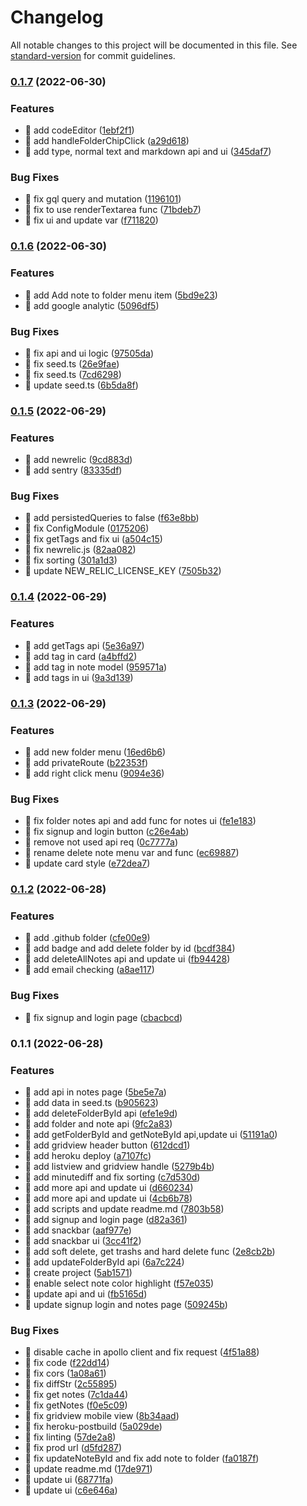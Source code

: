 # Changelog

All notable changes to this project will be documented in this file. See [standard-version](https://github.com/conventional-changelog/standard-version) for commit guidelines.

### [0.1.7](https://github.com/yeukfei02/notely/compare/v0.1.6...v0.1.7) (2022-06-30)


### Features

* 🎸 add codeEditor ([1ebf2f1](https://github.com/yeukfei02/notely/commit/1ebf2f1523e3778d62074bd2616841777747c828))
* 🎸 add handleFolderChipClick ([a29d618](https://github.com/yeukfei02/notely/commit/a29d618f7e1b8b455c30e797b4383a2deedc208c))
* 🎸 add type, normal text and markdown api and ui ([345daf7](https://github.com/yeukfei02/notely/commit/345daf7fe33e51ee9d71cd0712b511cd52e17797))


### Bug Fixes

* 🐛 fix gql query and mutation ([1196101](https://github.com/yeukfei02/notely/commit/1196101ca4bcabd801a3959dd56778548a9995a1))
* 🐛 fix to use renderTextarea func ([71bdeb7](https://github.com/yeukfei02/notely/commit/71bdeb7269c9df46a3feb076f9586146d7b8e8eb))
* 🐛 fix ui and update var ([f711820](https://github.com/yeukfei02/notely/commit/f711820fc74093ce83e82731ce6c584ed66f81e7))

### [0.1.6](https://github.com/yeukfei02/notely/compare/v0.1.5...v0.1.6) (2022-06-30)


### Features

* 🎸 add Add note to folder menu item ([5bd9e23](https://github.com/yeukfei02/notely/commit/5bd9e23d76c76042c0278f077a0c5478e4166822))
* 🎸 add google analytic ([5096df5](https://github.com/yeukfei02/notely/commit/5096df53e8d49db97fcfcd5392bbd85d96db88f2))


### Bug Fixes

* 🐛 fix api and ui logic ([97505da](https://github.com/yeukfei02/notely/commit/97505dac5959637f6a9ddd20a4730e1fa2f8f7ba))
* 🐛 fix seed.ts ([26e9fae](https://github.com/yeukfei02/notely/commit/26e9fae5ad286145c339dce9fba822afcab34992))
* 🐛 fix seed.ts ([7cd6298](https://github.com/yeukfei02/notely/commit/7cd6298bc6936b8681224ccc60cfad7bf8c1f467))
* 🐛 update seed.ts ([6b5da8f](https://github.com/yeukfei02/notely/commit/6b5da8f7cf85ba2edac744eabd18d8f3b4db7b04))

### [0.1.5](https://github.com/yeukfei02/notely/compare/v0.1.4...v0.1.5) (2022-06-29)


### Features

* 🎸 add newrelic ([9cd883d](https://github.com/yeukfei02/notely/commit/9cd883d797a511fc6666ddfc315947530a6a270c))
* 🎸 add sentry ([83335df](https://github.com/yeukfei02/notely/commit/83335df3e6b8b96ec658f62805440724138eec42))


### Bug Fixes

* 🐛 add persistedQueries to false ([f63e8bb](https://github.com/yeukfei02/notely/commit/f63e8bbbecf661b2d6dcb76991628b6743b35ffb))
* 🐛 fix ConfigModule ([0175206](https://github.com/yeukfei02/notely/commit/0175206d2a4ba4f8f4ef0087f79a0412f0d4346f))
* 🐛 fix getTags and fix ui ([a504c15](https://github.com/yeukfei02/notely/commit/a504c15745f6000b64a6e48a059e5f3827c45ab2))
* 🐛 fix newrelic.js ([82aa082](https://github.com/yeukfei02/notely/commit/82aa082a5ef7a5b5c6c2116d7bf805885424ac73))
* 🐛 fix sorting ([301a1d3](https://github.com/yeukfei02/notely/commit/301a1d390e4a430bd157cf58a9e37ac31581305a))
* 🐛 update NEW_RELIC_LICENSE_KEY ([7505b32](https://github.com/yeukfei02/notely/commit/7505b32f20319bc5525fc17db34f42ed39666429))

### [0.1.4](https://github.com/yeukfei02/notely/compare/v0.1.3...v0.1.4) (2022-06-29)


### Features

* 🎸 add getTags api ([5e36a97](https://github.com/yeukfei02/notely/commit/5e36a9779eeb01e0156069b5a6ced4b8178cf23c))
* 🎸 add tag in card ([a4bffd2](https://github.com/yeukfei02/notely/commit/a4bffd27c760044a28ad007c1676bb03e1b28e1f))
* 🎸 add tag in note model ([959571a](https://github.com/yeukfei02/notely/commit/959571a7c38b1fc3a079e0b919a691f6829b4bec))
* 🎸 add tags in ui ([9a3d139](https://github.com/yeukfei02/notely/commit/9a3d139fb704fe44cf15fc8b2b997327c059b56d))

### [0.1.3](https://github.com/yeukfei02/notely/compare/v0.1.2...v0.1.3) (2022-06-29)


### Features

* 🎸 add new folder menu ([16ed6b6](https://github.com/yeukfei02/notely/commit/16ed6b62894e8aab0dedfb4c24d9cde3039e6f8c))
* 🎸 add privateRoute ([b22353f](https://github.com/yeukfei02/notely/commit/b22353fe0bbd6bb5ae54b4edd7cd6bf9680c4ed3))
* 🎸 add right click menu ([9094e36](https://github.com/yeukfei02/notely/commit/9094e36cbffe01715937877fe5ac47b23b45e269))


### Bug Fixes

* 🐛 fix folder notes api and add func for notes ui ([fe1e183](https://github.com/yeukfei02/notely/commit/fe1e1835370ca1ae9429ac911044302eef85706a))
* 🐛 fix signup and login button ([c26e4ab](https://github.com/yeukfei02/notely/commit/c26e4abb5926a001c692b0005d2693fefbea343e))
* 🐛 remove not used api req ([0c7777a](https://github.com/yeukfei02/notely/commit/0c7777a3b621a88471a1faa042871b8bc2f4fa27))
* 🐛 rename delete note menu var and func ([ec69887](https://github.com/yeukfei02/notely/commit/ec69887a61fc7f6027689005148f8f1b3fef6277))
* 🐛 update card style ([e72dea7](https://github.com/yeukfei02/notely/commit/e72dea789881df7db6cff893db7a44d52819ba04))

### [0.1.2](https://github.com/yeukfei02/notely/compare/v0.1.1...v0.1.2) (2022-06-28)


### Features

* 🎸 add .github folder ([cfe00e9](https://github.com/yeukfei02/notely/commit/cfe00e9a8c625071ab25fc087139756be1458c28))
* 🎸 add badge and add delete folder by id ([bcdf384](https://github.com/yeukfei02/notely/commit/bcdf38436491b52011e82e8ea3364eb03c7c423a))
* 🎸 add deleteAllNotes api and update ui ([fb94428](https://github.com/yeukfei02/notely/commit/fb9442883f67502f8606d3785ae7e5d1fbceb49d))
* 🎸 add email checking ([a8ae117](https://github.com/yeukfei02/notely/commit/a8ae117cccc23f2048972293f64dcc791107b498))


### Bug Fixes

* 🐛 fix signup and login page ([cbacbcd](https://github.com/yeukfei02/notely/commit/cbacbcdd83eb21352ad73116c27e6fcb69816bb5))

### 0.1.1 (2022-06-28)


### Features

* 🎸 add api in notes page ([5be5e7a](https://github.com/yeukfei02/notely/commit/5be5e7a56100ab6ce03aa9d2126cf5247259c816))
* 🎸 add data in seed.ts ([b905623](https://github.com/yeukfei02/notely/commit/b905623514527a8be754d8cbb1eb8c5473f6c403))
* 🎸 add deleteFolderById api ([efe1e9d](https://github.com/yeukfei02/notely/commit/efe1e9d8586f466a6573f0a167827698c92ea9e6))
* 🎸 add folder and note api ([9fc2a83](https://github.com/yeukfei02/notely/commit/9fc2a83b70145ff5a0150228b1d06981880966b7))
* 🎸 add getFolderById and getNoteById api,update ui ([51191a0](https://github.com/yeukfei02/notely/commit/51191a09bc7997c798e60626bb076cdcde4d530c))
* 🎸 add gridview header button ([612dcd1](https://github.com/yeukfei02/notely/commit/612dcd1adf788469a239c06aa66b492a0aee4e07))
* 🎸 add heroku deploy ([a7107fc](https://github.com/yeukfei02/notely/commit/a7107fc56ba6ee8c6816b7455f8b352ccb8f72f1))
* 🎸 add listview and gridview handle ([5279b4b](https://github.com/yeukfei02/notely/commit/5279b4b5f5f9d455d1f98dc8212c7938a88b93ce))
* 🎸 add minutediff and fix sorting ([c7d530d](https://github.com/yeukfei02/notely/commit/c7d530d4443999612809372cff47a8d5ed075cb1))
* 🎸 add more api and update ui ([d660234](https://github.com/yeukfei02/notely/commit/d660234e10ea5cd03b09295f12a3c4e091e7df80))
* 🎸 add more api and update ui ([4cb6b78](https://github.com/yeukfei02/notely/commit/4cb6b78b2840c196a8d64386d0d39c1a838c1612))
* 🎸 add scripts and update readme.md ([7803b58](https://github.com/yeukfei02/notely/commit/7803b585395383299a01d41d3b907d6e86336754))
* 🎸 add signup and login page ([d82a361](https://github.com/yeukfei02/notely/commit/d82a3617ca26d702b57a20ca81d136c15f84c548))
* 🎸 add snackbar ([aaf977e](https://github.com/yeukfei02/notely/commit/aaf977e6f09f640a56b3b200f9407935aec7e0a4))
* 🎸 add snackbar ui ([3cc41f2](https://github.com/yeukfei02/notely/commit/3cc41f20fd938bcab82e37f5f239c3a06ed256fd))
* 🎸 add soft delete, get trashs and hard delete func ([2e8cb2b](https://github.com/yeukfei02/notely/commit/2e8cb2b2c9d1788eb0adf423630e33d62f3c10aa))
* 🎸 add updateFolderById api ([6a7c224](https://github.com/yeukfei02/notely/commit/6a7c224963358884045182091168bb15f4ec5f13))
* 🎸 create project ([5ab1571](https://github.com/yeukfei02/notely/commit/5ab15715d18cb8750022b5a36e13a546a845e8e1))
* 🎸 enable select note color highlight ([f57e035](https://github.com/yeukfei02/notely/commit/f57e035f88dd4adadf1b9a4a43e3ac402fb80c64))
* 🎸 update api and ui ([fb5165d](https://github.com/yeukfei02/notely/commit/fb5165d2a720361656557015b4b3b200bbecb147))
* 🎸 update signup login and notes page ([509245b](https://github.com/yeukfei02/notely/commit/509245ba5a950c45804da751b8b9efd78643dbc6))


### Bug Fixes

* 🐛 disable cache in apollo client and fix request ([4f51a88](https://github.com/yeukfei02/notely/commit/4f51a881f0543ab3ffa97b186b186806ac11b87c))
* 🐛 fix code ([f22dd14](https://github.com/yeukfei02/notely/commit/f22dd149409338d915aa9d10aa1b036c8e6cd7c1))
* 🐛 fix cors ([1a08a61](https://github.com/yeukfei02/notely/commit/1a08a6160525c8f48def202b259c4a1b94d2e7c6))
* 🐛 fix diffStr ([2c55895](https://github.com/yeukfei02/notely/commit/2c558959a32424a91bf0cf8ea433612d2ed3e037))
* 🐛 fix get notes ([7c1da44](https://github.com/yeukfei02/notely/commit/7c1da44130da5a5220fc268f6e7c5d12f4d5cd14))
* 🐛 fix getNotes ([f0e5c09](https://github.com/yeukfei02/notely/commit/f0e5c092e8cadc097f8a1c58bca8fe776469fd50))
* 🐛 fix gridview mobile view ([8b34aad](https://github.com/yeukfei02/notely/commit/8b34aad8c67e038973a36d168a8e3474c739a411))
* 🐛 fix heroku-postbuild ([5a029de](https://github.com/yeukfei02/notely/commit/5a029de0f67acc4e86b4029a2e492920ea40eea4))
* 🐛 fix linting ([57de2a8](https://github.com/yeukfei02/notely/commit/57de2a865146992a58cde450af99625980b7930f))
* 🐛 fix prod url ([d5fd287](https://github.com/yeukfei02/notely/commit/d5fd2871cc68d64349a1bd26bc4e12472af16960))
* 🐛 fix updateNoteById and fix add note to folder ([fa0187f](https://github.com/yeukfei02/notely/commit/fa0187f30cdeb9a7cb94e772f5554084e85bbb34))
* 🐛 update readme.md ([17de971](https://github.com/yeukfei02/notely/commit/17de971b880246367f2fecc830daa9f4af80caef))
* 🐛 update ui ([68771fa](https://github.com/yeukfei02/notely/commit/68771fa1346449853e2fe089abdf34510f66c8e1))
* 🐛 update ui ([c6e646a](https://github.com/yeukfei02/notely/commit/c6e646a85febf004dcb05a6a5f72917cf8577a86))
